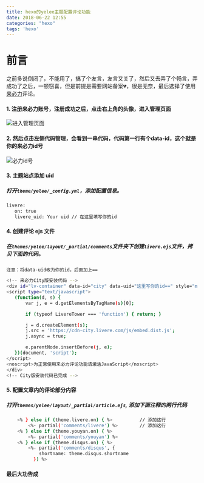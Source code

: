 ```yaml
---
title: hexo的yelee主题配置评论功能
date: 2018-06-22 12:55
categories: "hexo"
tags: 'hexo'
---
```

# 前言
之前多说倒闭了，不能用了，搞了个友言，友言又关了，然后又去弄了个畅言，弄成功了之后，一顿窃喜，但是前提是需要网站备案💔，很是无奈，最后选择了使用<a href="https://livere.com/">来必力</a>评论。
<!-- more -->
#### 1. 注册来必力账号，注册成功之后，点击右上角的头像，进入管理页面
![进入管理页面](/images/lbl-01.png)
#### 2. 然后点击左侧代码管理，会看到一串代码，代码第一行有个data-id，这个就是你的来必力id号
![必力id号](/images/lbl-02.png)
#### 3. 主题站点添加 uid
##### 打开`theme/yelee/_config.yml`，添加配置信息。
``` bash
livere:
   on: true
   livere_uid: Your uid // 在这里填写你的id
```

#### 4. 创建评论 ejs 文件
##### 在`themes/yelee/layout/_partial/comments`文件夹下创建`livere.ejs`文件，拷贝下面的代码。
`注意：将data-uid改为你的id，后面加上==`
``` bash
<!-- 来必力City版安装代码 -->
<div id="lv-container" data-id="city" data-uid="这里写你的id==" style="margin: 30px;">
<script type="text/javascript">
   (function(d, s) {
       var j, e = d.getElementsByTagName(s)[0];

       if (typeof LivereTower === 'function') { return; }

       j = d.createElement(s);
       j.src = 'https://cdn-city.livere.com/js/embed.dist.js';
       j.async = true;

       e.parentNode.insertBefore(j, e);
   })(document, 'script');
</script>
<noscript>为正常使用来必力评论功能请激活JavaScript</noscript>
</div>
<!-- City版安装代码已完成 -->
```

#### 5. 配置文章内的评论部分内容
##### 打开`themes/yelee/layout/_partial/article.ejs`, 添加下面注释的两行代码
``` bash
    <% } else if (theme.livere.on) { %>          // 添加这行
        <%- partial('comments/livere') %>        // 添加这行
    <% } else if (theme.youyan.on) { %>
        <%- partial('comments/youyan') %>
    <% } else if (theme.disqus.on) { %>
        <%- partial('comments/disqus', {
            shortname: theme.disqus.shortname
          }) %>
```

#### 最后大功告成